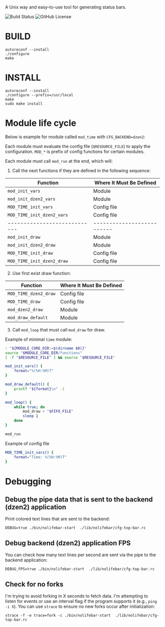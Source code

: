 A Unix way and easy-to-use tool for generating status bars.

![Build Status](https://github.com/osv/nolifebar/actions/workflows/build-and-test.yml/badge.svg)
![GitHub License](https://img.shields.io/github/license/osv/nolifebar)

# BUILD

    autoreconf --install
    ./configure
    make
    
# INSTALL

    autoreconf --install
    ./configure --prefix=/usr/local
    make
    sudo make install

# Module life cycle

Below is example for module called `mod_time` with `CFG_BACKEND=dzen2`:

Each module must evaluate the config file (`$RESOURCE_FILE`) to apply the configuration.
`MOD_*` is prefix of config functions for certain modules.

Each module must call `mod_run` at the end, which will:

1. Call the next functions if they are defined in the following sequence:

| Function                   | Where It Must Be Defined |
|----------------------------|--------------------------|
| `mod_init_vars`            | Module                   |
| `mod_init_dzen2_vars`      | Module                   |
| `MOD_TIME_init_vars`       | Config file              |
| `MOD_TIME_init_dzen2_vars` | Config file              |
|----------------------------|--------------------------|
| `mod_init_draw`            | Module                   |
| `mod_init_dzen2_draw`      | Module                   |
| `MOD_TIME_init_draw`       | Config file              |
| `MOD_TIME_init_dzen2_draw` | Config file              |

2. Use first exist draw function:

| Function              | Where It Must Be Defined |
|-----------------------|--------------------------|
| `MOD_TIME_dzen2_draw` | Config file              |
| `MOD_TIME_draw`       | Config file              |
| `mod_dzen2_draw`      | Module                   |
| `mod_draw_default`    | Module                   |

3. Call `mod_loop` that must call `mod_draw` for draw.

Example of minimal `time` module:

``` sh
: "${MODULE_CORE_DIR:=$(dirname $0)}"
source "$MODULE_CORE_DIR/functions"
[ -f "$RESOURCE_FILE" ] && source "$RESOURCE_FILE"

mod_init_vars() {
    format="%(%H:%M)T"
}

mod_draw_default() {
    printf "${format}\n" -1
}

mod_loop() {
    while true; do
        mod_draw > "$FIFO_FILE"
        sleep 1
    done
}

mod_run
```

Example of config file

``` sh
MOD_TIME_init_vars() {
    format="Time: %(%H:%M)T"
}
```

# Debugging

## Debug the pipe data that is sent to the backend (dzen2) application

Print colored text lines that are sent to the backend:

    DEBUG=true ./bin/nolifebar-start  ./lib/nolifebar/cfg-top-bar.rc

## Debug backend (dzen2) application FPS

You can check how many text lines per second are sent via the pipe to the backend application:

    DEBUG_FPS=true ./bin/nolifebar-start  ./lib/nolifebar/cfg-top-bar.rc

## Check for no forks

I'm trying to avoid forking in X seconds to fetch data. I'm attempting to listen for events or use an interval flag if the program supports it (e.g., `ping -i X`). You can use `strace` to ensure no new forks occur after initialization:

    strace -f -e trace=fork -c ./bin/nolifebar-start  ./lib/nolifebar/cfg-top-bar.rc

